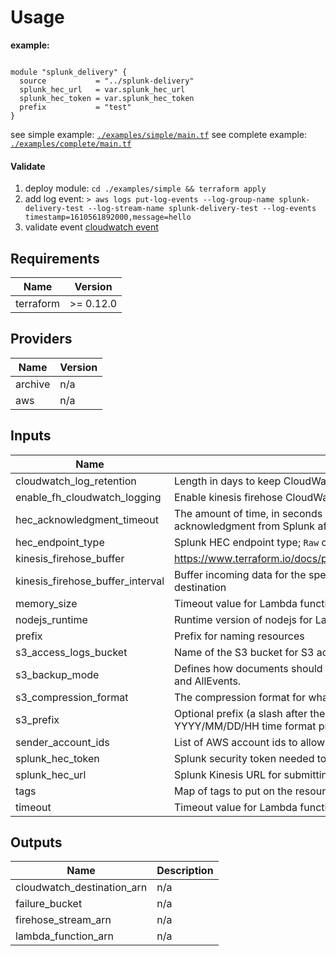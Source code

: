 # Usage
__example:__
```

module "splunk_delivery" {
  source           = "../splunk-delivery"
  splunk_hec_url   = var.splunk_hec_url
  splunk_hec_token = var.splunk_hec_token
  prefix           = "test"
}
```

see simple example: [`./examples/simple/main.tf`](./tests/simple/main.tf)
see complete example: [`./examples/complete/main.tf`](./tests/complete/main.tf)

#### Validate
1. deploy module: `cd ./examples/simple && terraform apply`
2. add log event: `> aws logs put-log-events --log-group-name splunk-delivery-test --log-stream-name splunk-delivery-test --log-events timestamp=1610561892000,message=hello`
3. validate event [cloudwatch event](./images/validate-cw-event.png)
## Requirements

| Name | Version |
|------|---------|
| terraform | >= 0.12.0 |

## Providers

| Name | Version |
|------|---------|
| archive | n/a |
| aws | n/a |

## Inputs

| Name | Description | Type | Default | Required |
|------|-------------|------|---------|:--------:|
| cloudwatch\_log\_retention | Length in days to keep CloudWatch logs of Kinesis Firehose | `number` | `30` | no |
| enable\_fh\_cloudwatch\_logging | Enable kinesis firehose CloudWatch logging. (It only logs errors) | `bool` | `true` | no |
| hec\_acknowledgment\_timeout | The amount of time, in seconds between 180 and 600, that Kinesis Firehose waits to receive an acknowledgment from Splunk after it sends it data. | `number` | `300` | no |
| hec\_endpoint\_type | Splunk HEC endpoint type; `Raw` or `Event` | `string` | `"Raw"` | no |
| kinesis\_firehose\_buffer | https://www.terraform.io/docs/providers/aws/r/kinesis_firehose_delivery_stream.html#buffer_size | `number` | `5` | no |
| kinesis\_firehose\_buffer\_interval | Buffer incoming data for the specified period of time, in seconds, before delivering it to the destination | `number` | `300` | no |
| memory\_size | Timeout value for Lambda function | `number` | `256` | no |
| nodejs\_runtime | Runtime version of nodejs for Lambda function | `string` | `"nodejs12.x"` | no |
| prefix | Prefix for naming resources | `string` | `"splunk-test"` | no |
| s3\_access\_logs\_bucket | Name of the S3 bucket for S3 access logs | `any` | `null` | no |
| s3\_backup\_mode | Defines how documents should be delivered to Amazon S3. Valid values are FailedEventsOnly and AllEvents. | `string` | `"FailedEventsOnly"` | no |
| s3\_compression\_format | The compression format for what the Kinesis Firehose puts in the s3 bucket | `string` | `"GZIP"` | no |
| s3\_prefix | Optional prefix (a slash after the prefix will show up as a folder in the s3 bucket).  The YYYY/MM/DD/HH time format prefix is automatically used for delivered S3 files. | `string` | `"kinesis-firehose/"` | no |
| sender\_account\_ids | List of AWS account ids to allow subscription to cloudwatch destination. | `list` | `[]` | no |
| splunk\_hec\_token | Splunk security token needed to submit data to Splunk | `any` | n/a | yes |
| splunk\_hec\_url | Splunk Kinesis URL for submitting CloudWatch logs to splunk | `any` | n/a | yes |
| tags | Map of tags to put on the resource | `map(string)` | `{}` | no |
| timeout | Timeout value for Lambda function | `number` | `300` | no |

## Outputs

| Name | Description |
|------|-------------|
| cloudwatch\_destination\_arn | n/a |
| failure\_bucket | n/a |
| firehose\_stream\_arn | n/a |
| lambda\_function\_arn | n/a |
